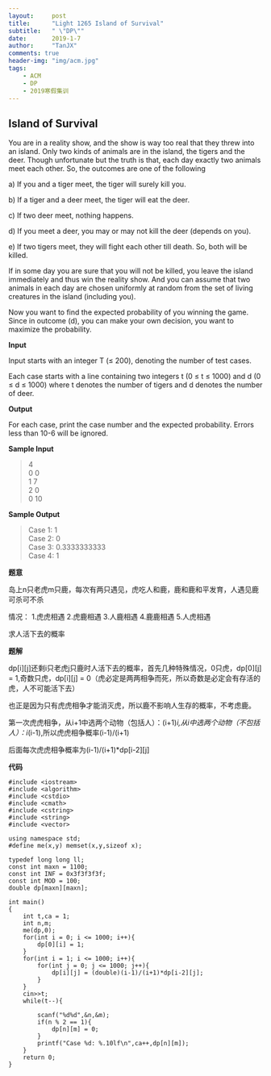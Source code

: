```yaml
---
layout:     post
title:      "Light 1265 Island of Survival"
subtitle:   " \"DP\""
date:       2019-1-7
author:     "TanJX"
comments: true
header-img: "img/acm.jpg"
tags:
    - ACM
    - DP
    - 2019寒假集训
---
```


## Island of Survival 

You are in a reality show, and the show is way too real that they threw into an island. Only two kinds of animals are in the island, the tigers and the deer. Though unfortunate but the truth is that, each day exactly two animals meet each other. So, the outcomes are one of the following

a)      If you and a tiger meet, the tiger will surely kill you.

b)      If a tiger and a deer meet, the tiger will eat the deer.

c)      If two deer meet, nothing happens.

d)      If you meet a deer, you may or may not kill the deer (depends on you).

e)      If two tigers meet, they will fight each other till death. So, both will be killed.

If in some day you are sure that you will not be killed, you leave the island immediately and thus win the reality show. And you can assume that two animals in each day are chosen uniformly at random from the set of living creatures in the island (including you).

Now you want to find the expected probability of you winning the game. Since in outcome (d), you can make your own decision, you want to maximize the probability.

**Input**

Input starts with an integer T (≤ 200), denoting the number of test cases.

Each case starts with a line containing two integers t (0 ≤ t ≤ 1000) and d (0 ≤ d ≤ 1000) where t denotes the number of tigers and d denotes the number of deer.

**Output**

For each case, print the case number and the expected probability. Errors less than 10-6 will be ignored.

**Sample Input**

>4<br>
0 0<br>
1 7<br>
2 0<br>
0 10<br>

**Sample Output**

>Case 1: 1<br>
Case 2: 0<br>
Case 3: 0.3333333333<br>
Case 4: 1<br>

**题意**

岛上n只老虎m只鹿，每次有两只遇见，虎吃人和鹿，鹿和鹿和平发育，人遇见鹿可杀可不杀

情况：
1.虎虎相遇
2.虎鹿相遇
3.人鹿相遇
4.鹿鹿相遇
5.人虎相遇

求人活下去的概率

**题解**

dp[i][j]还剩i只老虎j只鹿时人活下去的概率，首先几种特殊情况，0只虎，dp[0][j] = 1,奇数只虎，dp[i][j] = 0（虎必定是两两相争而死，所以奇数是必定会有存活的虎，人不可能活下去）

也正是因为只有虎虎相争才能消灭虎，所以鹿不影响人生存的概率，不考虑鹿。

第一次虎虎相争，从i+1中选两个动物（包括人）：(i+1)*i,从i中选两个动物（不包括人）：i*(i-1),所以虎虎相争概率(i-1)/(i+1)

后面每次虎虎相争概率为(i-1)/(i+1)*dp[i-2][j]

**代码**

```
#include <iostream>
#include <algorithm>
#include <cstdio>
#include <cmath>
#include <cstring>
#include <string>
#include <vector>

using namespace std;
#define me(x,y) memset(x,y,sizeof x);

typedef long long ll;
const int maxn = 1100;
const int INF = 0x3f3f3f3f;
const int MOD = 100;
double dp[maxn][maxn];

int main()
{
    int t,ca = 1;
    int n,m;
    me(dp,0);
    for(int i = 0; i <= 1000; i++){
        dp[0][i] = 1;
    }
    for(int i = 1; i <= 1000; i++){
        for(int j = 0; j <= 1000; j++){
            dp[i][j] = (double)(i-1)/(i+1)*dp[i-2][j];
        }
    }
    cin>>t;
    while(t--){
        
        scanf("%d%d",&n,&m);
        if(n % 2 == 1){
            dp[n][m] = 0;
        }
        printf("Case %d: %.10lf\n",ca++,dp[n][m]);
    }    
    return 0;
}

```